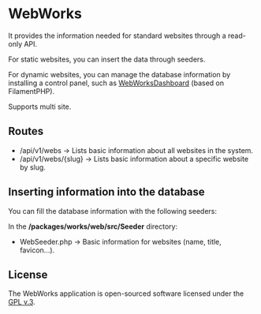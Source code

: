 # WebWorks

It provides the information needed for standard websites through a read-only API.

For static websites, you can insert the data through seeders.

For dynamic websites, you can manage the database information by installing a control panel, such as [WebWorksDashboard](https://github.com/hackdevmariana/WebWorksDashboard) (based on FilamentPHP).

Supports multi site.

## Routes

- /api/v1/webs -> Lists basic information about all websites in the system.
- /api/v1/webs/{slug} -> Lists basic information about a specific website by slug.

## Inserting information into the database

You can fill the database information with the following seeders:

In the **/packages/works/web/src/Seeder** directory:

- WebSeeder.php -> Basic information for websites (name, title, favicon...).

## License

The WebWorks application is open-sourced software licensed under the [GPL v.3](https://www.gnu.org/licenses/gpl-3.0.txt).
